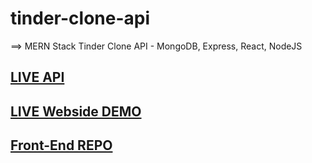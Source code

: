 # tinder-clone-api
==> MERN Stack Tinder Clone API  -  MongoDB, Express, React, NodeJS

 ## <a href="https://tinder-clone-dev.herokuapp.com/">LIVE API</a>
 
 ##  <a href="https://tinder-clone-2a3df.web.app/"> LIVE Webside DEMO </a>
 
##  <a href="https://github.com/saddamarbaa/tinder-clone-app">Front-End REPO</a>

